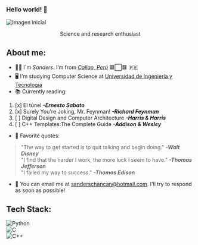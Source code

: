 ### Hello world!  :raised_hands:	
![Imagen inicial](https://media.tenor.com/images/56c271c62439a1234798ccafc576f5b2/tenor.png)

<p align="center">
  Science and research enthusiast
</p>  


## About me:

- :pouting_man:	I´m _Sanders_. I’m from [_Callao, Perú_](https://es.wikipedia.org/wiki/Callao)  :red_square::white_large_square::red_square: :peru:  
- :desktop_computer:	 I'm studying Computer Science at [Universidad de Ingeniería y Tecnología](https://www.utec.edu.pe/)  
- :books: Currently reading:  
1. [x] El túnel ***-Ernesto Sabato***  
2. [x] Surely You're Joking, Mr. Feynman! ***-Richard Feynman***  
3. [ ] Digital Design and Computer Architecture ***-Harris & Harris***  
4. [ ] C++ Templates:The Complete Guide ***-Addison & Wesley***  
-  :pencil: Favorite quotes:
> "The way to get started is to quit talking and begin doing." ***-Walt Disney***  
> "I find that the harder I work, the more luck I seem to have." ***-Thomas Jefferson***  
> "I failed my way to success." ***-Thomas Edison***  

- :e-mail: You can email me at sanderschancan@hotmail.com. I'll try to respond as soon as possible!

## Tech Stack:
![Python](https://img.shields.io/badge/-Python-05122A?style=flat&logo=python)  
![C](https://img.shields.io/badge/-C-05122A?style=flat&logo=C&logoColor=A8B9CC)  
![C++](https://img.shields.io/badge/-C++-05122A?style=flat&logo=C%2B%2B&logoColor=00599C)  

<!--
It will be updated as I learn new things!
-->
